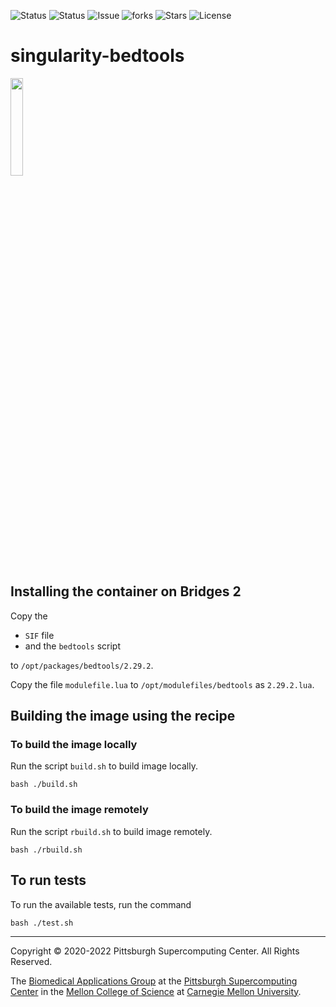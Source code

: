 ![Status](https://github.com/pscedu/singularity-bedtools/actions/workflows/main.yml/badge.svg)
![Status](https://github.com/pscedu/singularity-bedtools/actions/workflows/pretty.yml/badge.svg)
![Issue](https://img.shields.io/github/issues/pscedu/singularity-bedtools)
![forks](https://img.shields.io/github/forks/pscedu/singularity-bedtools)
![Stars](https://img.shields.io/github/stars/pscedu/singularity-bedtools)
![License](https://img.shields.io/github/license/pscedu/singularity-bedtools)

# singularity-bedtools
<img src="http://www.andrew.cmu.edu/user/icaoberg/post/singularity-bedtools-update/logo.png" width="20%">

## Installing the container on Bridges 2
Copy the

* `SIF` file
* and the `bedtools` script

to `/opt/packages/bedtools/2.29.2`.

Copy the file `modulefile.lua` to `/opt/modulefiles/bedtools` as `2.29.2.lua`.

## Building the image using the recipe
### To build the image locally
Run the script `build.sh` to build image locally.

```
bash ./build.sh
```

### To build the image remotely
Run the script `rbuild.sh` to build image remotely.

```
bash ./rbuild.sh
```

## To run tests
To run the available tests, run the command

```
bash ./test.sh
```

---
Copyright © 2020-2022 Pittsburgh Supercomputing Center. All Rights Reserved.

The [Biomedical Applications Group](https://www.psc.edu/biomedical-applications/) at the [Pittsburgh Supercomputing
Center](http://www.psc.edu) in the [Mellon College of Science](https://www.cmu.edu/tigers/) at [Carnegie Mellon University](http://www.cmu.edu).

